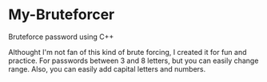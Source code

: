 # My-Bruteforcer
Bruteforce password using C++

Althought I'm not fan of this kind of brute forcing, I created it for fun and practice.
For passwords between 3 and 8 letters, but you can easily change range. Also, you can easily add capital letters and numbers.
